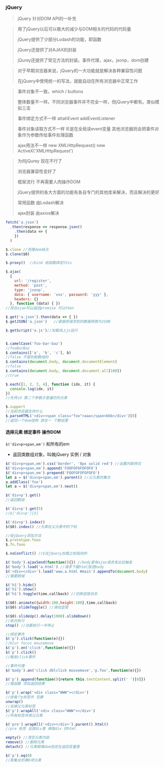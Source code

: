 ### jQuery

> jQuery 针对DOM API的一补充

> 用了jQuery以后可以极大的减少与DOM相关的代码的代码量
>
> jQuery提供了少部分Lodash的功能，即函数
>
> jQuery还提供了对AJAX的封装
>
> jQurey还提供了常见方法的封装。事件代理，ajax，jsonp，dom创建



> 对于早期浏览器来说，jQuery的一大功能就是解决各种兼容性问题
>
> 在jQuery中使用统一的写法，就能自动在所有浏览器中正常工作



> 事件对象不一致。which / buttons
>
> 整体数量不一样。不同浏览器事件并不完全一样，但jQuery中都有。类似模拟三击
>
> 事件绑定方式不一样 attahEvent addEventListener
>
> 事件对象读取方式不一样 IE是在全局读event变量 其他浏览器则会把事件对象作为参数传给事件处理函数
>
> ajax用法不一样 new XMLHttpRequest() new ActiveX('XMLHttpRequest')



> 为何jQurey 现在不行了
>
> 浏览器兼容性变好了
>
> 框架流行 不再需要人肉操作DOM
>
> jQuery提供的各大方面的功能有各自专门的其他库来解决，而且解决的更好
>
> 常用函数 由Lodash解决
>
> ajax封装 由axios解决

```javascript
fetch('a.json')
  .then(response => response.json()
    .then(data => {
    })
  )
```

```javascript
$.clone //克隆dom结点
$.clone($0)

$.proxy()  //bind 给函数绑定this

$.ajax(
  {
    url: '/register',
    method: 'post',
    type: 'jsonp',
    data: { username: 'xxx', password: 'yyy' },
    headers: {}
  }, function (data) { })
//现在ajax可以返回promise 可以then

$.get('a.json').then(data => { })
$.getJSON('a.json')   //直接把请求到的数据转换为JSON

$.getScript('a.js')//加载线上js运行


$.camelCase('foo-bar-baz')
//fooBarBaz
$.contains(['a', 'b', 'c'], b)
//false 不是判断数组的
$.contains(document.body, document.documentElement)
//false
$.contains(document.body, document.document.all[100])
//true

$.each([1, 2, 3, 4], function (idx, it) {
  console.log(idx, it)
})
//先传id 第二个参数才是遍历的元素

$.support
//当前浏览器支持什么  
$.parseHTML('<div><span class="foo">aaa</span>bbb</div>')[0]
//返回一个dom结构 放在一 个数组里
```

#### 选择元素 绑定事件 操作DOM

`$('div>p>span,em')` 和所有的em

* 返回类数组对象，叫做jQuery 实例 / 对象

```javascript
$('div>p>span,em').css('border', '8px solid red') //设置内联样式
$('div>p>span,em').append('FOOFOFOFOFOFO')
$('div>p>span,em').prepend('FOOFOFOFOFOFO')
let a = $('div>p>span,em').parent() //父元素的集合
a.addClass('foo')
let a = $('div>p>span,em').next()
```

```javascript
$('div>p').get()
//返回数组

$('div>p').get(5)
//$('div>p')[5]

$('div>p').index()
$($0).index() //元素在父元素中的下标 

//给jQuery添加方法
$.prototype.fooo
$.fn.fooo

$.noConflict() //$在jQuery加载之前指向的
```

```javascript
$('body').ajaxSend(function(){}) //body里有ajax请求发出后触发
$('body').load('a.html') //请求下载html放进body
$('<div></div>').load('www.a.html #main').appendTo(document.body)
//需要跨域

$('h1').hide()
$('h1').show()
$('h1').toggle(time,callback) //切换显隐状态

$($0).animate({width:100,height:100},time,callback)
$($0).slideToggle() //滑动显隐

$($0).slideUp().delay(1000).slideDown()
//依次执行
stop() //动画执行一半停止 
```

```javascript
//绑定事件
$('p').click(function(e){})
//blur focus mousemove
$('p').on('click',function(e){})
$('p').click()
//触发click事件

//事件代理
$('body').on('click dblclick mousemove','p.foo',function(e){})
```

```javascript
$('p').append(function(){return this.textContent.split(' ')[0]})
//接函数 添加返回结果

$('p').wrap('<div class="WWW"></div>')
//给每个p标签外 包裹
unwrap()
//去掉父元素标签
$('p').wrapAll('<div class="WWW"></div>')
//所有标签共用父元素

$('pre').wrapAll('<div></div>').parent().html()
//pre 标签 全放div里 再取div 的html

empty() //清空元素内容 
remove() //删除元素
detach() //元素脱离dom但还在返回变量里

$('p').eq(0)
//取集合的第0项元素
```

